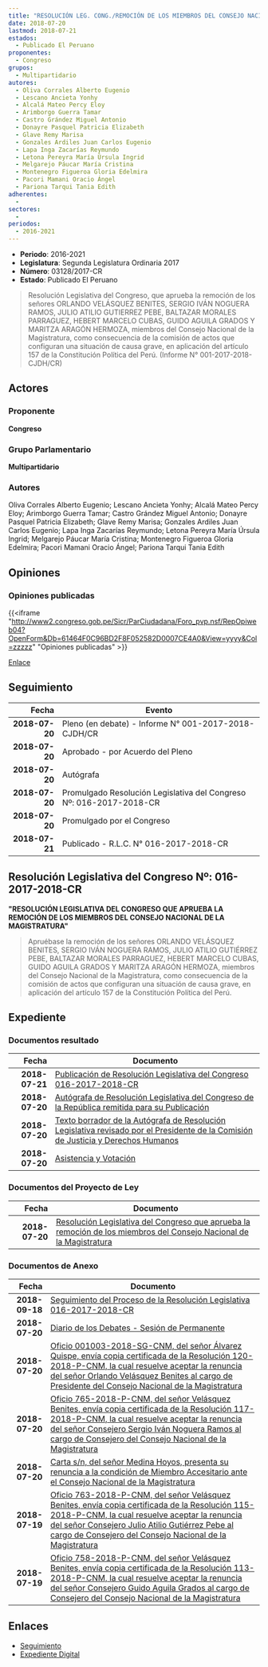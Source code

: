 ```yaml
---
title: "RESOLUCIÓN LEG. CONG./REMOCIÓN DE LOS MIEMBROS DEL CONSEJO NACIONAL DE LA MAGISTRATURA"
date: 2018-07-20
lastmod: 2018-07-21
estados: 
  - Publicado El Peruano
proponentes: 
  - Congreso
grupos: 
  - Multipartidario
autores: 
  - Oliva Corrales Alberto Eugenio
  - Lescano Ancieta Yonhy
  - Alcalá Mateo Percy Eloy
  - Arimborgo Guerra Tamar
  - Castro Grández Miguel Antonio
  - Donayre Pasquel Patricia Elizabeth
  - Glave Remy Marisa
  - Gonzales Ardiles Juan Carlos Eugenio
  - Lapa Inga Zacarías Reymundo
  - Letona Pereyra María Úrsula Ingrid
  - Melgarejo Páucar María Cristina
  - Montenegro Figueroa Gloria Edelmira
  - Pacori Mamani Oracio Ángel
  - Pariona Tarqui Tania Edith
adherentes: 
  - 
sectores: 
  - 
periodos: 
  - 2016-2021
---
```


- **Periodo**: 2016-2021
- **Legislatura**: Segunda Legislatura Ordinaria 2017
- **Número**: 03128/2017-CR
- **Estado**: Publicado El Peruano

> Resolución Legislativa del Congreso, que aprueba la remoción de los señores ORLANDO VELÁSQUEZ BENITES, SERGIO IVÁN NOGUERA RAMOS, JULIO ATILIO GUTIERREZ PEBE, BALTAZAR MORALES PARRAGUEZ, HEBERT MARCELO CUBAS, GUIDO AGUILA GRADOS Y MARITZA ARAGÓN HERMOZA, miembros del Consejo Nacional de la Magistratura, como consecuencia de la comisión de actos que configuran una situación de causa grave, en aplicación del artículo 157 de la Constitución Política del Perú. (Informe N° 001-2017-2018-CJDH/CR)


## Actores

### Proponente

**Congreso**

### Grupo Parlamentario

**Multipartidario**

### Autores

Oliva Corrales Alberto Eugenio; Lescano Ancieta Yonhy; Alcalá Mateo Percy Eloy; Arimborgo Guerra Tamar; Castro Grández Miguel Antonio; Donayre Pasquel Patricia Elizabeth; Glave Remy Marisa; Gonzales Ardiles Juan Carlos Eugenio; Lapa Inga Zacarías Reymundo; Letona Pereyra María Úrsula Ingrid; Melgarejo Páucar María Cristina; Montenegro Figueroa Gloria Edelmira; Pacori Mamani Oracio Ángel; Pariona Tarqui Tania Edith


## Opiniones

### Opiniones publicadas

{{<iframe "http://www2.congreso.gob.pe/Sicr/ParCiudadana/Foro_pvp.nsf/RepOpiweb04?OpenForm&Db=61464F0C96BD2F8F052582D0007CE4A0&View=yyyy&Col=zzzzz" "Opiniones publicadas" >}}

[Enlace](http://www2.congreso.gob.pe/Sicr/ParCiudadana/Foro_pvp.nsf/RepOpiweb04?OpenForm&Db=61464F0C96BD2F8F052582D0007CE4A0&View=yyyy&Col=zzzzz)

## Seguimiento

| Fecha | Evento |
|------:|--------|
| **2018-07-20** | Pleno (en debate) - Informe N° 001-2017-2018-CJDH/CR|
| **2018-07-20** | Aprobado - por Acuerdo del Pleno|
| **2018-07-20** | Autógrafa|
| **2018-07-20** | Promulgado Resolución Legislativa del Congreso Nº: 016-2017-2018-CR|
| **2018-07-20** | Promulgado por el Congreso|
| **2018-07-21** | Publicado - R.L.C. N° 016-2017-2018-CR|

## Resolución Legislativa del Congreso Nº: 016-2017-2018-CR

**"RESOLUCIÓN LEGISLATIVA DEL CONGRESO QUE APRUEBA LA REMOCIÓN DE LOS MIEMBROS DEL CONSEJO NACIONAL DE LA MAGISTRATURA"**

> Apruébase la remoción de los señores ORLANDO VELÁSQUEZ BENITES, SERGIO IVÁN NOGUERA RAMOS, JULIO ATILIO GUTIÉRREZ PEBE, BALTAZAR MORALES PARRAGUEZ, HEBERT MARCELO CUBAS, GUIDO AGUILA GRADOS Y MARITZA ARAGÓN HERMOZA, miembros del Consejo Nacional de la Magistratura, como consecuencia de la comisión de actos que configuran una situación de causa grave, en aplicación del artículo 157 de la Constitución Política del Perú.


## Expediente


### Documentos resultado

| Fecha | Documento |
|------:|--------|
| **2018-07-21** | [Publicación de Resolución Legislativa del Congreso 016-2017-2018-CR](http://www.leyes.congreso.gob.pe/Documentos/2016_2021/Resolucion_Legislativa_del_Congreso/RLC-016-2018-2019-CR.pdf) |
| **2018-07-20** | [Autógrafa de Resolución Legislativa del Congreso de la República remitida para su Publicación](http://www.leyes.congreso.gob.pe/Documentos/2016_2021/Autografas/Resolucion_Legislativa_del_Congreso/AU0312820180720.pdf) |
| **2018-07-20** | [Texto borrador de la Autógrafa de Resolución Legislativa revisado por el Presidente de la Comisión de Justicia y Derechos Humanos](http://www.leyes.congreso.gob.pe/Documentos/2016_2021/Texto_Borrador_de_Autografa/BAU0312820180720.pdf) |
| **2018-07-20** | [Asistencia y Votación](http://www.leyes.congreso.gob.pe/Documentos/2016_2021/Asistencia_y_Votacion/Proyectos_de_Ley/AV0312820180720.pdf) |

### Documentos del Proyecto de Ley

| Fecha | Documento |
|------:|--------|
| **2018-07-20** | [Resolución Legislativa del Congreso que aprueba la remoción de los miembros del Consejo Nacional de la Magistratura](http://www.leyes.congreso.gob.pe/Documentos/2016_2021/Proyectos_de_Ley_y_de_Resoluciones_Legislativas/PL0312820180720..pdf) |

### Documentos de Anexo

| Fecha | Documento |
|------:|--------|
| **2018-09-18** | [Seguimiento del Proceso de la Resolución Legislativa 016-2017-2018-CR](http://www.leyes.congreso.gob.pe/Documentos/2016_2021/Seguimiento_de_Proyectos_de_Ley/03128PL20180918.pdf) |
| **2018-07-20** | [Diario de los Debates - Sesión de Permanente](http://www2.congreso.gob.pe/Sicr/DiarioDebates/Publicad.nsf/SesionesPleno/05256D6E0073DFE9052582D000794211/$FILE/PER-2017-11.pdf) |
| **2018-07-20** | [Oficio 001003-2018-SG-CNM, del señor Álvarez Quispe, envía copia certificada de la Resolución 120-2018-P-CNM, la cual resuelve aceptar la renuncia del señor Orlando Velásquez Benites al cargo de Presidente del Consejo Nacional de la Magistratura](http://www.leyes.congreso.gob.pe/Documentos/2016_2021/Oficios/Otras_Instituciones/OFICIO-001003-2018-SG-CNM.pdf) |
| **2018-07-20** | [Oficio 765-2018-P-CNM, del señor Velásquez Benites, envía copia certificada de la Resolución 117-2018-P-CNM, la cual resuelve aceptar la renuncia del señor Consejero Sergio Iván Noguera Ramos al cargo de Consejero del Consejo Nacional de la Magistratura](http://www.leyes.congreso.gob.pe/Documentos/2016_2021/Oficios/Otras_Instituciones/OFICIO-765-2018-P-CNM.pdf) |
| **2018-07-20** | [Carta s/n, del señor Medina Hoyos, presenta su renuncia a la condición de Miembro Accesitario ante el Consejo Nacional de la Magistratura](http://www.leyes.congreso.gob.pe/Documentos/2016_2021/Oficios/Otras_Instituciones/CARTA-S-N.pdf) |
| **2018-07-19** | [Oficio 763-2018-P-CNM, del señor Velásquez Benites, envía copia certificada de la Resolución 115-2018-P-CNM, la cual resuelve aceptar la renuncia del señor Consejero Julio Atilio Gutiérrez Pebe al cargo de Consejero del Consejo Nacional de la Magistratura](http://www.leyes.congreso.gob.pe/Documentos/2016_2021/Oficios/Otras_Instituciones/OFICIO-763-2018-P-CNM.pdf) |
| **2018-07-19** | [Oficio 758-2018-P-CNM, del señor Velásquez Benites, envía copia certificada de la Resolución 113-2018-P-CNM, la cual resuelve aceptar la renuncia del señor Consejero Guido Aguila Grados al cargo de Consejero del Consejo Nacional de la Magistratura](http://www.leyes.congreso.gob.pe/Documentos/2016_2021/Oficios/Otras_Instituciones/OFICIO-758-2018-P-CNM.pdf) |

## Enlaces 

- [Seguimiento](http://www2.congreso.gob.pe/Sicr/TraDocEstProc/CLProLey2016.nsf/f7fff46988ca05b1052578e100829cc7/264794bc65d69076052582d1000c7de5?OpenDocument)
- [Expediente Digital](http://www2.congreso.gob.pe/Sicr/TraDocEstProc/CLProLey2016.nsf/f7fff46988ca05b1052578e100829cc7/264794bc65d69076052582d1000c7de5?OpenDocument&Click=05257FB7005EB655.eb71d0cf91d8294e05256cdf006b5706/$Body/0.1C6C)
